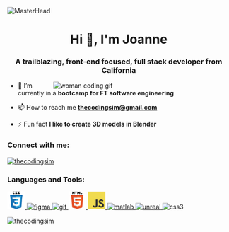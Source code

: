 ![MasterHead](https://s3.amazonaws.com/algoworksupload/new-algoworks/wp-content/uploads/2016/05/18052646/stm_banner.gif)

<h1 align="center">Hi 👋, I'm Joanne</h1>
<h3 align="center">A trailblazing, front-end focused, full stack developer from California</h3>

<img align="right" width="400" src="https://res.cloudinary.com/practicaldev/image/fetch/s--2bZIjPGC--/c_limit%2Cf_auto%2Cfl_progressive%2Cq_66%2Cw_880/https://dev-to-uploads.s3.amazonaws.com/i/d4tvukbt5mra37cvwklk.gif" alt="woman coding gif">

- 🌱 I’m currently in a **bootcamp for FT software engineering**

- 📫 How to reach me **thecodingsim@gmail.com**

- ⚡ Fun fact **I like to create 3D models in Blender**

<h3 align="left">Connect with me:</h3>
<p align="left">
<a href="https://www.leetcode.com/thecodingsim" target="blank"><img align="center" src="https://raw.githubusercontent.com/rahuldkjain/github-profile-readme-generator/master/src/images/icons/Social/leet-code.svg" alt="thecodingsim" height="30" width="40" /></a>
</p>

<h3 align="left">Languages and Tools:</h3>
<p align="left"> <a href="https://www.w3schools.com/css/" target="_blank" rel="noreferrer"> <img src="https://raw.githubusercontent.com/devicons/devicon/master/icons/css3/css3-original-wordmark.svg" alt="css3" width="40" height="40"/> </a> <a href="https://www.figma.com/" target="_blank" rel="noreferrer"> <img src="https://www.vectorlogo.zone/logos/figma/figma-icon.svg" alt="figma" width="40" height="40"/> </a> <a href="https://git-scm.com/" target="_blank" rel="noreferrer"> <img src="https://www.vectorlogo.zone/logos/git-scm/git-scm-icon.svg" alt="git" width="40" height="40"/> </a> <a href="https://www.w3.org/html/" target="_blank" rel="noreferrer"> <img src="https://raw.githubusercontent.com/devicons/devicon/master/icons/html5/html5-original-wordmark.svg" alt="html5" width="40" height="40"/> </a> <a href="https://developer.mozilla.org/en-US/docs/Web/JavaScript" target="_blank" rel="noreferrer"> <img src="https://raw.githubusercontent.com/devicons/devicon/master/icons/javascript/javascript-original.svg" alt="javascript" width="40" height="40"/> </a> <a href="https://www.mathworks.com/" target="_blank" rel="noreferrer"> <img src="https://upload.wikimedia.org/wikipedia/commons/2/21/Matlab_Logo.png" alt="matlab" width="40" height="40"/> </a> <a href="https://unrealengine.com/" target="_blank" rel="noreferrer"> <img src="https://raw.githubusercontent.com/kenangundogan/fontisto/036b7eca71aab1bef8e6a0518f7329f13ed62f6b/icons/svg/brand/unreal-engine.svg" alt="unreal" width="40" height="40"/> </a><img src="https://www.vectorlogo.zone/logos/getbootstrap/getbootstrap-icon.svg" alt="css3" width="40" height="40"/> </a> </p>

<p><img align="center" src="https://github-readme-stats.vercel.app/api/top-langs?username=thecodingsim&show_icons=true&locale=en&layout=compact" alt="thecodingsim" /></p>
